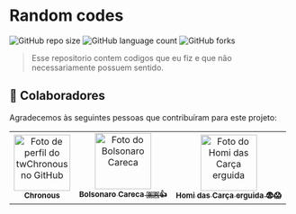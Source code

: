 # Random codes

![GitHub repo size](https://img.shields.io/github/repo-size/twChronous/Random?style=for-the-badge)
![GitHub language count](https://img.shields.io/github/languages/count/twChronous/Random?style=for-the-badge)
![GitHub forks](https://img.shields.io/github/forks/twChronous/Random?style=for-the-badge)


> Esse repositorio contem codigos que eu fiz e que não necessariamente possuem sentido.

## 🤝 Colaboradores

Agradecemos às seguintes pessoas que contribuíram para este projeto:

<table>
  <tr>
    <td align="center">
      <a href="#">
        <img src="https://github.com/twChronous.png" width="100px;" alt="Foto de perfil do twChronous no GitHub"/><br>
        <sub>
          <b>Chronous</b>
        </sub>
      </a>
    </td>
    <td align="center">
      <a href="#">
        <img src="https://media.discordapp.net/attachments/816450123210948649/886233047509393428/by85rtperea61.png?width=469&height=289" width="100px;" alt="Foto do Bolsonaro Careca"/><br>
        <sub>
          <b>Bolsonaro Careca 🇧🇷👍</b>
        </sub>
      </a>
    </td>
    <td align="center">
      <a href="#">
        <img src="https://media.discordapp.net/attachments/878837627757940770/886233762734686238/9ebbe4477360ee0fc489eaf01c5b8ed8c78c657986117dc5e6fb73edf6026129_1.png?width=468&height=478" width="100px;" alt="Foto do Homi das Carça erguida"/><br>
        <sub>
          <b>Homi das Carça erguida 😨😱</b>
        </sub>
      </a>
    </td>
  </tr>
</table>